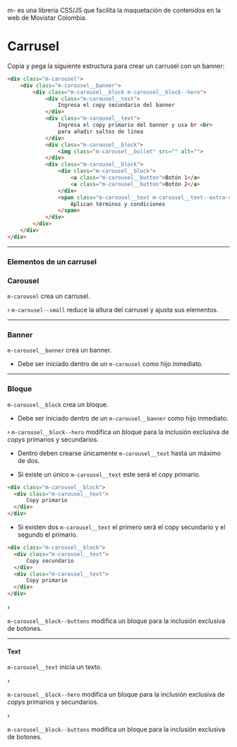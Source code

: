 m- es una librería CSS/JS que facilita la maquetación de contenidos en la web de Movistar Colombia.

# Carrusel

Copia y pega la siguiente estructura para crear un carrusel con un banner:

```html
<div class="m-carousel">
    <div class="m-carousel__banner">
        <div class="m-carousel__block m-carousel__block--hero">
            <div class="m-carousel__text">
                Ingresa el copy secundario del banner
            </div>
            <div class="m-carousel__text">
                Ingresa el copy primario del banner y usa br <br>
                para añadir saltos de línea
            </div>
            <div class="m-carousel__block">
                <img class="m-carousel__bullet" src="" alt="">
            </div>
            <div class="m-carousel__block">
                <div class="m-carousel__block">
                    <a class="m-carousel__button">Botón 1</a>
                    <a class="m-carousel__button">Botón 2</a>
                </div>
                <span class="m-carousel__text m-carousel__text--extra-small">
                    Aplican términos y condiciones
                </span>
            </div>
        </div>
    </div>
</div>
```
------------
### Elementos de un carrusel

### Carousel

`m-carousel` crea un carrusel.

&rsaquo; `m-carousel--small` reduce la altura del carrusel y ajusta sus elementos.

------------

### Banner

`m-carousel__banner` crea un banner.

* Debe ser iniciado dentro de un `m-carousel` como hijo inmediato.

------------

### Bloque

`m-carousel__block` crea un bloque.

* Debe ser iniciado dentro de un `m-carousel__banner` como hijo inmediato.

&rsaquo; `m-carousel__block--hero` modifica un bloque para la inclusión exclusiva de *copys* primarios y secundarios.

* Dentro deben crearse únicamente `m-carousel__text` hasta un máximo de dos.

* Si existe un único `m-carousel__text` este será el copy primario.

```html
<div class="m-carousel__block">
  <div class="m-carousel__text">
      Copy primario
  </div>
</div>
```

* Si existen dos `m-carousel__text` el primero será el copy secundario y el segundo el primario.

```html
<div class="m-carousel__block">
  <div class="m-carousel__text">
      Copy secundario
  </div>
  <div class="m-carousel__text">
      Copy primario
  </div>
</div>
```

&rsaquo;

`m-carousel__block--buttons` modifica un bloque para la inclusión exclusiva de botones.

------------

#### Text

`m-carousel__text` inicia un texto.

&rsaquo; 

`m-carousel__block--hero` modifica un bloque para la inclusión exclusiva de *copys* primarios y secundarios.

&rsaquo;

`m-carousel__block--buttons` modifica un bloque para la inclusión exclusiva de botones.
